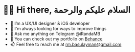 <h1>👋🏼 Hi there, السلام عليكم والرحمة</h1>

- 🌟 I’m a UX/UI designer & iOS developer
- 🤔 I'm always looking for ways to improve things
- 💬 Ask me anything on Telegram @iRandaMB
- 🚀 You can check out my portfolio on <a href="https://www.behance.net/renadmajed">Behance</a>
- 📫 Feel free to reach me at rm.basulayman@gmail.com

<!--
**iRandaMB/iRandaMB** is a ✨ _special_ ✨ repository because its `README.md` (this file) appears on your GitHub profile.

Here are some ideas to get you started:

- 🔭 I’m currently working on ...
- 🌱 I’m currently learning ...
- 👯 I’m looking to collaborate on ...
- 🤔 I’m looking for help with ...
- 💬 Ask me about ...
- 📫 How to reach me: ...
- 😄 Pronouns: ...
- ⚡ Fun fact: ...
-->

